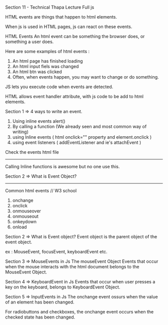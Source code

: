 Section 11 - Technical Thapa Lecture Full js

HTML events are things that happen to html elements.

When js is used in HTML pages, js can react on these events.

HTML Events
An html event can be something the browser does, or something a user does.

Here are some examples of html events :

1. An html page has finished loading
2. An html input fiels was changed
3. An html btn was clicked
4. Often, when events happen, you may want to change or do something.

JS lets you execute code when events are detected.

HTML allows event handler attribute, with js code to be add to html elements.

Section 1 => 4 ways to write an event.

1. Using inline events alert()
2. By calling a function (We already seen and most common way of writing)
3. using Inline events ( html onclick="" property and element.onclick )
4. using event listeners ( addEventListener and ie's attachEvent )

Check the events html file

---

Calling Inline functions is awesome but no one use this.

Section 2 => What is Event Object?

---

Common html events // W3 school

1.  onchange
2.  onclick
3.  onmouseover
4.  onmouseout
5.  onkeydown
6.  onload

Section 2 => What is Event object?
Event object is the parent object of the event object.

ex : MouseEvent, focusEvent, keyboardEvent etc.

Section 3 => MouseEvents in Js
The mouseEvent Object
Events that occur when the mouse interacts with the html document belongs to the MouseEvent Object.

Section 4 => KeyboardEvent in Js
Events that occur when user presses a key on the keyboard, belongs to KeyboardEvent Object.

Section 5 => InputEvents in Js
The onchange event ossurs when the value of an element has been changed.

For radiobuttons and checkboxes, the onchange event occurs when the checked state has been changed.
